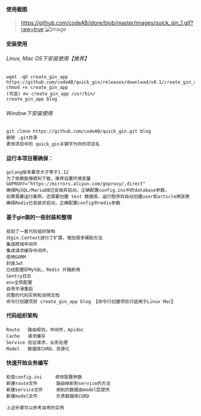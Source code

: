 #### 使用截图
> https://github.com/codeAB/store/blob/master/images/quick_gin_1.gif?raw=true
![image](https://github.com/codeAB/store/blob/master/images/quick_gin_1.gif?raw=true)

#### 安装使用
###### Linux, Mac OS下安装使用【推荐】

    wget -qO create_gin_app https://github.com/codeAB/quick_gin/releases/download/v0.1/create_gin_app
    chmod +x create_gin_app
    (可选) mv create_gin_app /usr/bin/
    create_gin_app blog

###### Window下安装使用
    git clone https://github.com/codeAB/quick_gin.git blog
    删除 .git目录
    更改项目中的 quick_gin关键字为你的项目名

#### 运行本项目需确保：
    golang版本要求大于等于1.12
    为了依赖能够顺利下载，推荐设置环境变量 GOPROXY="https://mirrors.aliyun.com/goproxy/,direct"
    确保MySQL/MariaDB已安装并启动，正确配置config.ini中的database参数，
    如果需要运行案例，还需要创建 test 数据库，运行程序将自动创建user和article两张表
    确保Redis已安装并启动，正确配置config中redis参数
    
#### 基于gin做的一些封装和整理    
    规划了一套代码组织架构
    对gin.Context进行了扩展，增加很多辅助方法
    集成跨域中间件
    集成请求缓存中间件，
    使用GORM
    封装Jwt
    已经配置好MySQL，Redis 开箱即用
    Sentry日志
    env全局配置
    自带平滑重启
    完整的代码实例和说明文档
    命令行创建项目 create_gin_app blog 【命令行创建项目只适用于Linux Mac】
    
#### 代码组织架构
    Route   路由规则，中间件，Apidoc
    Cache   请求缓存
    Service 验证请求，业务处理
    Model   数据库CURD，资源化

#### 快速开始业务编写
    
    检查config.ini     修改配置参数
    新建route文件       路由映射到service的方法
    新建service文件     用到的数据由model层提供
    新建model文件       负责数据库CURD
    
    上述步骤可以参考自带的实例
    

    